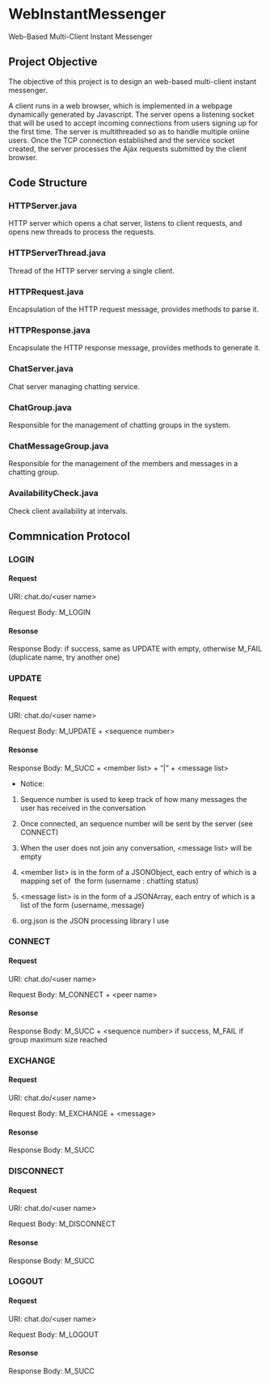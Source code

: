 # WebInstantMessenger
Web-Based Multi-Client Instant Messenger

## Project Objective

The objective of this project is to design an web-based multi-client instant messenger.

A client runs in a web browser, which is implemented in a webpage dynamically generated by Javascript.
The server opens a listening socket that will be used to accept incoming connections from users signing up for the first time. 
The server is multithreaded so as to handle multiple online users. 
Once the TCP connection established and the service socket created, the server processes the Ajax requests
submitted by the client browser.

## Code Structure

### HTTPServer.java
HTTP server which opens a chat server, listens to client requests, and opens new threads to process the requests.

### HTTPServerThread.java
Thread of the HTTP server serving a single client.

### HTTPRequest.java
Encapsulation of the HTTP request message, provides methods to parse it.

### HTTPResponse.java
Encapsulate the HTTP response message, provides methods to generate it.

### ChatServer.java
Chat server managing chatting service.

### ChatGroup.java
Responsible for the management of chatting groups in the system.

### ChatMessageGroup.java
Responsible for the management of the members and messages in a chatting group.

### AvailabilityCheck.java
Check client availability at intervals.

## Commnication Protocol

### LOGIN
#### Request
URI: chat.do/\<user name\>

Request Body: M_LOGIN

#### Resonse
Response Body: if success, same as UPDATE with <message list> empty, otherwise M_FAIL (duplicate name, try another one)

### UPDATE
#### Request
URI: chat.do/\<user name\>

Request Body: M_UPDATE + \<sequence number\>

#### Resonse
Response Body: M_SUCC + \<member list\> + “|” + \<message list\>

* Notice:

1. Sequence number is used to keep track of how many messages the user has received in the conversation

2. Once connected, an sequence number will be sent by the server (see CONNECT)

3. When the user does not join any conversation, \<message list\> will be empty

4. \<member list\> is in the form of a JSONObject, each entry of which is a mapping set of  the form (username : chatting status)

5. \<message list\> is in the form of a JSONArray, each entry of which is a list of the form {username, message}

6. org.json is the JSON processing library I use

### CONNECT
#### Request
URI: chat.do/\<user name\>

Request Body: M_CONNECT + \<peer name\>

#### Resonse
Response Body: M_SUCC + \<sequence number\> if success, M_FAIL if group maximum size reached

### EXCHANGE
#### Request
URI: chat.do/\<user name\>

Request Body: M_EXCHANGE + \<message\>

#### Resonse
Response Body: M_SUCC

### DISCONNECT
#### Request
URI: chat.do/\<user name\>

Request Body: M_DISCONNECT

#### Resonse
Response Body: M_SUCC

### LOGOUT
#### Request
URI: chat.do/\<user name\>

Request Body: M_LOGOUT

#### Resonse
Response Body: M_SUCC
